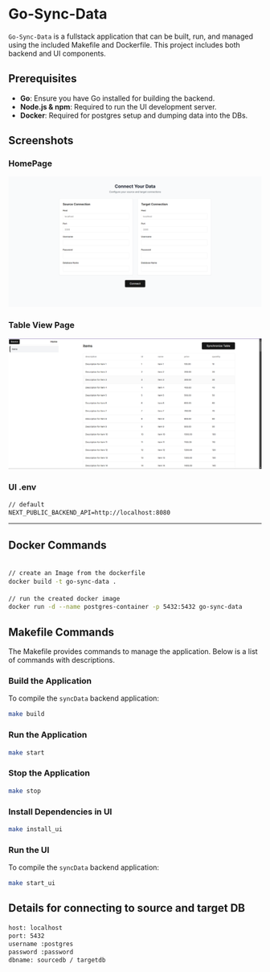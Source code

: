 # Go-Sync-Data

`Go-Sync-Data` is a fullstack application that can be built, run, and managed using the included Makefile and Dockerfile. This project includes both backend and UI components.

## Prerequisites

- **Go**: Ensure you have Go installed for building the backend.
- **Node.js & npm**: Required to run the UI development server.
- **Docker**: Required for postgres setup and dumping data into the DBs.

## Screenshots

### HomePage
![Home](./assets/home.png)

### Table View Page
![Table View Page](./assets/table-view.png)

### UI .env
```
// default
NEXT_PUBLIC_BACKEND_API=http://localhost:8080
```

---

## Docker Commands
```sh

// create an Image from the dockerfile
docker build -t go-sync-data .

// run the created docker image 
docker run -d --name postgres-container -p 5432:5432 go-sync-data

```


## Makefile Commands

The Makefile provides commands to manage the application. Below is a list of commands with descriptions.

### Build the Application

To compile the `syncData` backend application:

```bash
make build
```


### Run the Application


```bash
make start
```

### Stop the Application


```bash
make stop
```

### Install Dependencies in UI

```bash
make install_ui
```

### Run the UI

To compile the `syncData` backend application:

```bash
make start_ui
```

## Details for connecting to source and target DB
```
host: localhost
port: 5432
username :postgres
password :password
dbname: sourcedb / targetdb
```